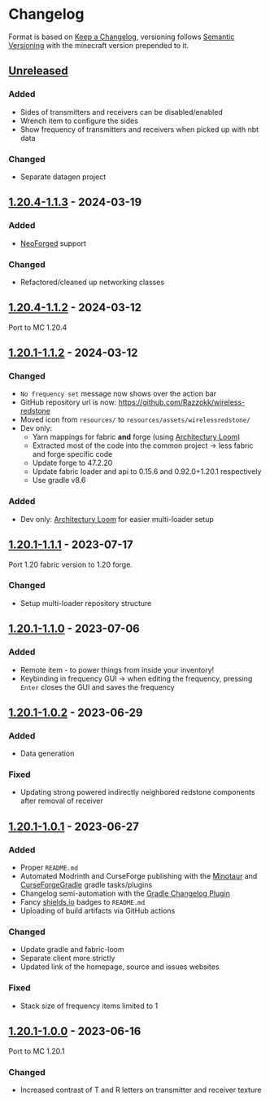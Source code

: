 # Changelog
Format is based on [Keep a Changelog](https://keepachangelog.com/en/1.1.0/),
versioning follows [Semantic Versioning](https://semver.org/spec/v2.0.0.html)
with the minecraft version prepended to it.

## [Unreleased]

### Added
- Sides of transmitters and receivers can be disabled/enabled
- Wrench item to configure the sides
- Show frequency of transmitters and receivers when picked up with nbt data

### Changed
- Separate datagen project

## [1.20.4-1.1.3] - 2024-03-19

### Added
- [NeoForged](https://neoforged.net/) support

### Changed
- Refactored/cleaned up networking classes

## [1.20.4-1.1.2] - 2024-03-12
Port to MC 1.20.4

## [1.20.1-1.1.2] - 2024-03-12

### Changed
- `No frequency set` message now shows over the action bar
- GitHub repository url is now: https://github.com/Razzokk/wireless-redstone
- Moved icon from `resources/` to `resources/assets/wirelessredstone/`
- Dev only:
	- Yarn mappings for fabric **and** forge (using [Architectury Loom](https://docs.architectury.dev/loom/introduction))
    - Extracted most of the code into the common project -> less fabric and forge specific code
    - Update forge to 47.2.20
    - Update fabric loader and api to 0.15.6 and 0.92.0+1.20.1 respectively
    - Use gradle v8.6

### Added
- Dev only: [Architectury Loom](https://docs.architectury.dev/loom/introduction) for easier multi-loader setup

## [1.20.1-1.1.1] - 2023-07-17
Port 1.20 fabric version to 1.20 forge.

### Changed
- Setup multi-loader repository structure

## [1.20.1-1.1.0] - 2023-07-06

### Added
- Remote item - to power things from inside your inventory!
- Keybinding in frequency GUI -> when editing the frequency, pressing `Enter` closes the GUI and saves the frequency

## [1.20.1-1.0.2] - 2023-06-29

### Added
- Data generation

### Fixed
- Updating strong powered indirectly neighbored redstone components after removal of receiver

## [1.20.1-1.0.1] - 2023-06-27

### Added
- Proper `README.md`
- Automated Modrinth and CurseForge publishing with the [Minotaur](https://github.com/modrinth/minotaur)
  and [CurseForgeGradle](https://github.com/Darkhax/CurseForgeGradle) gradle tasks/plugins
- Changelog semi-automation with the [Gradle Changelog Plugin](https://github.com/JetBrains/gradle-changelog-plugin)
- Fancy [shields.io](https://shields.io/) badges to `README.md`
- Uploading of build artifacts via GitHub actions

### Changed
- Update gradle and fabric-loom
- Separate client more strictly
- Updated link of the homepage, source and issues websites

### Fixed
- Stack size of frequency items limited to 1

## [1.20.1-1.0.0] - 2023-06-16
Port to MC 1.20.1

### Changed
- Increased contrast of T and R letters on transmitter and receiver texture

[Unreleased]: https://github.com/Razzokk/wireless-redstone/compare/release/1.20.4-1.1.3...HEAD
[1.20.4-1.1.2]: https://github.com/Razzokk/wireless-redstone/compare/release/1.20.1-1.1.2...release/1.20.4-1.1.2
[1.20.4-1.1.3]: https://github.com/Razzokk/wireless-redstone/compare/release/1.20.4-1.1.2...release/1.20.4-1.1.3
[1.20.1-1.1.1]: https://github.com/Razzokk/wireless-redstone/compare/release/1.20.1-1.1.0...release/1.20.1-1.1.1
[1.20.1-1.0.0]: https://github.com/Razzokk/wireless-redstone/commits/release/1.20.1-1.0.0
[1.20.1-1.0.1]: https://github.com/Razzokk/wireless-redstone/compare/release/1.20.1-1.0.0...release/1.20.1-1.0.1
[1.20.1-1.0.2]: https://github.com/Razzokk/wireless-redstone/compare/release/1.20.1-1.0.1...release/1.20.1-1.0.2
[1.20.1-1.1.0]: https://github.com/Razzokk/wireless-redstone/compare/release/1.20.1-1.0.2...release/1.20.1-1.1.0
[1.20.1-1.1.2]: https://github.com/Razzokk/wireless-redstone/compare/release/1.20.1-1.1.1...release/1.20.1-1.1.2
